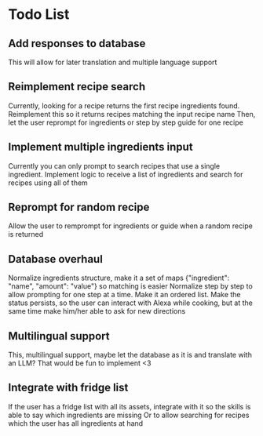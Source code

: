 # Todo List

## Add responses to database
This will allow for later translation and multiple language support

## Reimplement recipe search 
Currently, looking for a recipe returns the first recipe ingredients found.
Reimplement this so it returns recipes matching the input recipe name
Then, let the user reprompt for ingredients or step by step guide for one recipe

## Implement multiple ingredients input
Currently you can only prompt to search recipes that use a single ingredient.
Implement logic to receive a list of ingredients and search for recipes using all of them

## Reprompt for random recipe
Allow the user to remprompt for ingredients or guide when a random recipe is returned

## Database overhaul
Normalize ingredients structure, make it a set of maps {"ingredient": "name", "amount": "value"} so matching is easier
Normalize step by step to allow prompting for one step at a time. Make it an ordered list.
Make the status persists, so the user can interact with Alexa while cooking, but at the same time make him/her able to ask for new directions

## Multilingual support
This, multilingual support, maybe let the database as it is and translate with an LLM? That would be fun to implement <3

## Integrate with fridge list
If the user has a fridge list with all its assets, integrate with it so the skills is able to say which ingredients are missing
Or to allow searching for recipes which the user has all ingredients at hand

